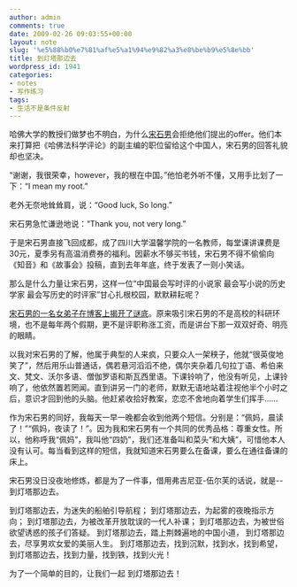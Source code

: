 ```yaml
---
author: admin
comments: true
date: 2009-02-26 09:03:55+00:00
layout: note
slug: '%e5%88%b0%e7%81%af%e5%a1%94%e9%82%a3%e8%be%b9%e5%8e%bb'
title: 到灯塔那边去
wordpress_id: 1941
categories:
- notes
- 写作练习
tags:
- 生活不是条件反射
---
```


哈佛大学的教授们做梦也不明白，为什么[宋石男](http://ssnly100.blog.163.com/blog/)会拒绝他们提出的offer。他们本来打算把《哈佛法科学评论》的副主编的职位留给这个中国人，宋石男的回答礼貌却也坚决。

“谢谢，我很荣幸，however，我的根在中国。”他怕老外听不懂，又用手比划了一下：“I mean my root.”

老外无奈地耸耸肩，说：“Good luck, So long.”

宋石男急忙谦逊地说：“Thank you, not very long.”

于是宋石男直接飞回成都，成了四川大学温馨学院的一名教师，每堂课讲课费是30元，夏季另有高温消费券的福利。因薪水不够买书钱，宋石男不得不偷偷向《知音》和《故事会》投稿，直到去年年底，终于发表了一则小笑话。

那么是什么力量让宋石男，这样一位“中国最会写时评的小说家 最会写小说的历史学家 最会写历史的时评家”甘心扎根校园，默默耕耘呢？

[宋石男的一名女弟子在博客上揭开了谜底](http://blog.sina.com.cn/s/blog_49e169d70100c9gc.html)。原来吸引宋石男的不是高校的科研环境，也不是每年两个假期，更不是评职称涨工资，而是讲台下那一双双好奇、明亮的眼睛。

以我对宋石男的了解，他属于典型的人来疯，只要众人一架秧子，他就“很英俊地笑了”，然后用乐山普通话，偶若悬河滔滔不绝，偶尔夹杂着几句拉丁语、希伯来文、梵文、沃尔多语、僧伽罗语和斯瓦西里语。下课铃响了，他没有听见，上课铃响了，他依然置若罔闻。直到讲另一门的老师，默默无语地站着注视他半个小时之后，意识才回到他的头脑。他赶紧收拾好教案，恋恋不舍地向着学生们挥手……

作为宋石男的同好，我每天一早一晚都会收到他两个短信。分别是：“佩妈，晨读了！”“佩妈，夜读了！”。因为我和宋石男有一个共同的优秀品格：尊重女性。所以，他称呼我“佩妈”，我叫他“四奶”，我们还准备叫和菜头“和大姨”，可惜他本人没有认可。每当看到这样的短信，我就知道宋石男要么在备课，要么在通往备课的床上。

宋石男没日没夜地修炼，都是为了一件事，借用弗吉尼亚-伍尔芙的话说，就是--到灯塔那边去。

到灯塔那边去，为迷失的船舶引导航程；
到灯塔那边去，为起雾的夜晚指示方向；
到灯塔那边去，为被改革开放耽误的一代人补课；
到灯塔那边去，为被世俗欲望诱惑的孩子们答疑。
到灯塔那边去，踏上荆棘遍地的中国小道，
到灯塔那边去，尽享男欢女爱的美丽人生。
到灯塔那边去，找到沉默，找到水，找到希望，
到灯塔那边去，找到力量，找到铁，找到火光！

为了一个简单的目的，让我们一起
到灯塔那边去！
